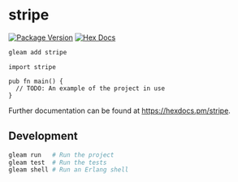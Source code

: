 # stripe

[![Package Version](https://img.shields.io/hexpm/v/stripe)](https://hex.pm/packages/stripe)
[![Hex Docs](https://img.shields.io/badge/hex-docs-ffaff3)](https://hexdocs.pm/stripe/)

```sh
gleam add stripe
```
```gleam
import stripe

pub fn main() {
  // TODO: An example of the project in use
}
```

Further documentation can be found at <https://hexdocs.pm/stripe>.

## Development

```sh
gleam run   # Run the project
gleam test  # Run the tests
gleam shell # Run an Erlang shell
```
